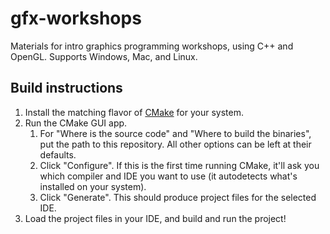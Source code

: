 # gfx-workshops
Materials for intro graphics programming workshops, using C++ and OpenGL. Supports Windows, Mac, 
and Linux.

## Build instructions
1. Install the matching flavor of [CMake](https://cmake.org/download/) for your system.
2. Run the CMake GUI app.
	1. For "Where is the source code" and "Where to build the binaries", put the path to this
		repository. All other options can be left at their defaults.
	2. Click "Configure". If this is the first time running CMake, it'll ask you which compiler and
		IDE you want to use (it autodetects what's installed on your system).
	3. Click "Generate". This should produce project files for the selected IDE.
3. Load the project files in your IDE, and build and run the project!
